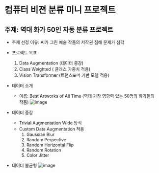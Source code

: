 # 컴퓨터 비젼 분류 미니 프로젝트

## 주제: 역대 화가 50인 자동 분류 프로젝트

* 주제 선정 이유: AI가 그린 예술 작품의 저작권 침해 문제가 심각

* 프로젝트 목표
  1. Data Augmentation (데이터 증강)
  2. Class Weighted ( 클래스 가중치 적용)
  3. Vision Transformer (트랜스포머 기반 모델 적용)
 
* 데이터 소개
  * 이름:  Best Artworks of All Time (역대 가장 영향력 있는 50명의 화가들의 작품)
  ![image](https://github.com/user-attachments/assets/4b8e3fb9-b767-46a8-8a1c-b0c204f420ea)

* 데이터 증강
  * Trivial Augmentation Wide 방식
  * Custom Data Augmentation 적용
    1. Gaussian Blur
    2. Random Perpective
    3. Random Horizontal Flip
    4. Random Rotation
    5. Color Jitter
* 데이터 불균형
  ![image](https://github.com/user-attachments/assets/2c5ec3d7-0f41-4f03-b19c-2e56feefe201)



